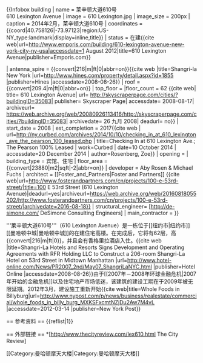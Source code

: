 {{Infobox building
| name               = 莱辛顿大道610号<br>610 Lexington Avenue
| image              = 610 Lexington.jpg
| image_size      = 200px
| caption            = 2014年2月，莱辛顿大道610号
| coordinates        = {{coord|40.758126|-73.97123|region:US-NY_type:landmark|display=inline,title}} 
| status             = 在建<ref>{{cite web|url=http://www.emporis.com/building/610-lexington-avenue-new-york-city-ny-usa|accessdate=1 August 2012|title=610 Lexington Avenue|publisher=Emporis.com}}</ref>
<!-- old ref <ref>{{cite web|url=http://www.emporis.com/application/?navbuilding&lng=&id=610lexingtonavenuenue-newyorkcity-ny-usa343|title=610 Lexington Avenue|accessdate=17 January 2010|publisher=Emporis.com}}</ref> -->
| antenna_spire      = {{convert|216|m|ft|0|abbr=on}}<ref>{{cite web |title=Shangri-la New York |url=http://www.hines.com/property/detail.aspx?id=1855 |publisher=Hines |accessdate=2008-08-26}}</ref>
| roof               = {{convert|209.4|m|ft|0|abbr=on}}
| top_floor          = <!--{{convert|0|m|ft|0|abbr=on}}-->
|floor_count        = 62 <ref>{{cite web| title= 610 Lexington Avenue| url= http://skyscraperpage.com/cities/?buildingID=35083| publisher= Skyscraper Page| accessdate= 2008-08-17| archiveurl= https://web.archive.org/web/20080926113416/http://skyscraperpage.com/cities/?buildingID=35083| archivedate= 26 九月 2008| deadurl= no}}</ref> 
| start_date         = 2008
| est_completion     = 2017<ref name="curbed">{{cite web | url=http://ny.curbed.com/archives/2014/10/10/checking_in_at_610_lexington_ave_the_pearson_100_leased.php | title=Checking In at 610 Lexington Ave.; The Pearson 100% Leased | work=Curbed | date=10 October 2014 | accessdate=20 December 2014 | author=Rosenberg, Zoe}}</ref>
| opening            = 
| building_type      = 宾馆、住宅
| floor_area         = {{convert|23880|m2|sqft|-2|abbr=on}}
| developer          = Aby Rosen & Michael Fuchs
| architect          = [[Foster_and_Partners|Foster and Partners]] <ref>{{cite web|url=http://www.fosterandpartners.com/cn/projects/100-e-53rd-street/|title=100 E 53rd Street (610 Lexington Avenue)|deadurl=yes|archiveurl=https://web.archive.org/web/20160818055202/http://www.fosterandpartners.com/cn/projects/100-e-53rd-street/|archivedate=2016-08-18}}</ref>
| structural_engineer= [http://de-simone.com/ DeSimone Consulting Engineers]
| main_contractor    = 
}}

'''莱辛顿大道610号'''（610 Lexington Avenue）是一栋位于[[纽约市|纽约市]][[曼哈顿中城|曼哈顿中城]]的在建住宅高楼。在完成后，它将有62层，高{{convert|216|m|ft|0}}，并且会有香格里拉酒店入住。<ref>{{cite web |title=Shangri-La Hotels and Resorts Signs Development and Operating Agreements with RFR Holding LLC  to Construct a 206-room Shangri-La Hotel on 53rd Street in Midtown Manhattan |url=http://www.hotel-online.com/News/PR2007_2nd/May07_ShangriLaNYC.html |publisher=Hotel Online |accessdate=2008-08-26}}</ref>由于[[2007年－2008年环球金融危机|2007年开始的金融危机]]以及住宅地产市场低迷，该建筑的建设工期在于2009年被无限延期。2012年3月，建设施工重新开始<ref>{{cite web|title=Whole Foods in Billyburg|url=http://www.nypost.com/p/news/business/realestate/commercial/whole_foods_in_billy_burg_MXKSFxcmtNZjDu2Aw7M4vL |accessdate=2012-03-14 |publisher=New York Post}}</ref>

== 参考资料 ==
{{reflist|1}}

== 外部链接 ==
*[http://www.thecityreview.com/lex610.html The City Review]

[[Category:曼哈顿摩天大楼|Category:曼哈顿摩天大楼]]
